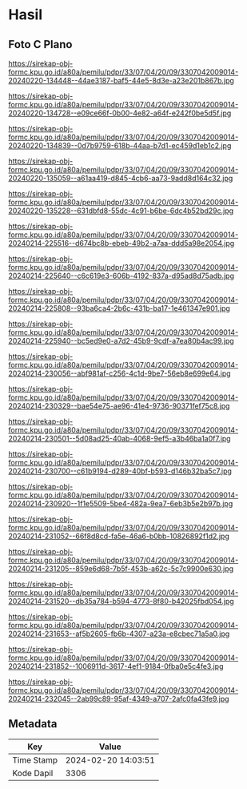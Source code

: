 # Hasil

## Foto C Plano

https://sirekap-obj-formc.kpu.go.id/a80a/pemilu/pdpr/33/07/04/20/09/3307042009014-20240220-134448--44ae3187-baf5-44e5-8d3e-a23e201b867b.jpg

https://sirekap-obj-formc.kpu.go.id/a80a/pemilu/pdpr/33/07/04/20/09/3307042009014-20240220-134728--e09ce66f-0b00-4e82-a64f-e242f0be5d5f.jpg

https://sirekap-obj-formc.kpu.go.id/a80a/pemilu/pdpr/33/07/04/20/09/3307042009014-20240220-134839--0d7b9759-618b-44aa-b7d1-ec459d1eb1c2.jpg

https://sirekap-obj-formc.kpu.go.id/a80a/pemilu/pdpr/33/07/04/20/09/3307042009014-20240220-135059--a61aa419-d845-4cb6-aa73-9add8d164c32.jpg

https://sirekap-obj-formc.kpu.go.id/a80a/pemilu/pdpr/33/07/04/20/09/3307042009014-20240220-135228--631dbfd8-55dc-4c91-b6be-6dc4b52bd29c.jpg

https://sirekap-obj-formc.kpu.go.id/a80a/pemilu/pdpr/33/07/04/20/09/3307042009014-20240214-225516--d674bc8b-ebeb-49b2-a7aa-ddd5a98e2054.jpg

https://sirekap-obj-formc.kpu.go.id/a80a/pemilu/pdpr/33/07/04/20/09/3307042009014-20240214-225640--c6c619e3-606b-4192-837a-d95ad8d75adb.jpg

https://sirekap-obj-formc.kpu.go.id/a80a/pemilu/pdpr/33/07/04/20/09/3307042009014-20240214-225808--93ba6ca4-2b6c-431b-ba17-1e461347e901.jpg

https://sirekap-obj-formc.kpu.go.id/a80a/pemilu/pdpr/33/07/04/20/09/3307042009014-20240214-225940--bc5ed9e0-a7d2-45b9-9cdf-a7ea80b4ac99.jpg

https://sirekap-obj-formc.kpu.go.id/a80a/pemilu/pdpr/33/07/04/20/09/3307042009014-20240214-230056--abf981af-c256-4c1d-9be7-56eb8e699e64.jpg

https://sirekap-obj-formc.kpu.go.id/a80a/pemilu/pdpr/33/07/04/20/09/3307042009014-20240214-230329--bae54e75-ae96-41e4-9736-90371fef75c8.jpg

https://sirekap-obj-formc.kpu.go.id/a80a/pemilu/pdpr/33/07/04/20/09/3307042009014-20240214-230501--5d08ad25-40ab-4068-9ef5-a3b46ba1a0f7.jpg

https://sirekap-obj-formc.kpu.go.id/a80a/pemilu/pdpr/33/07/04/20/09/3307042009014-20240214-230700--c61b9194-d289-40bf-b593-d146b32ba5c7.jpg

https://sirekap-obj-formc.kpu.go.id/a80a/pemilu/pdpr/33/07/04/20/09/3307042009014-20240214-230920--1f1e5509-5be4-482a-9ea7-6eb3b5e2b97b.jpg

https://sirekap-obj-formc.kpu.go.id/a80a/pemilu/pdpr/33/07/04/20/09/3307042009014-20240214-231052--66f8d8cd-fa5e-46a6-b0bb-10826892f1d2.jpg

https://sirekap-obj-formc.kpu.go.id/a80a/pemilu/pdpr/33/07/04/20/09/3307042009014-20240214-231205--859e6d68-7b5f-453b-a62c-5c7c9900e630.jpg

https://sirekap-obj-formc.kpu.go.id/a80a/pemilu/pdpr/33/07/04/20/09/3307042009014-20240214-231520--db35a784-b594-4773-8f80-b42025fbd054.jpg

https://sirekap-obj-formc.kpu.go.id/a80a/pemilu/pdpr/33/07/04/20/09/3307042009014-20240214-231653--af5b2605-fb6b-4307-a23a-e8cbec71a5a0.jpg

https://sirekap-obj-formc.kpu.go.id/a80a/pemilu/pdpr/33/07/04/20/09/3307042009014-20240214-231852--1006911d-3617-4ef1-9184-0fba0e5c4fe3.jpg

https://sirekap-obj-formc.kpu.go.id/a80a/pemilu/pdpr/33/07/04/20/09/3307042009014-20240214-232045--2ab99c89-95af-4349-a707-2afc0fa43fe9.jpg


## Metadata

| Key        | Value               |
| ---------- | ------------------- |
| Time Stamp | 2024-02-20 14:03:51 |
| Kode Dapil | 3306                |



